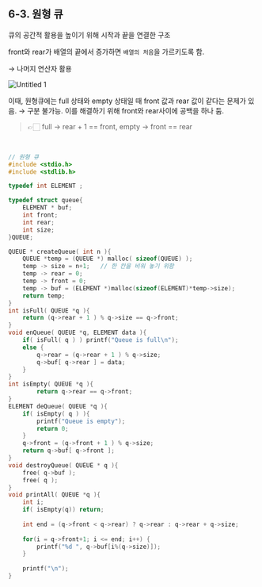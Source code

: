 ## 6-3. 원형 큐



큐의 공간적 활용을 높이기 위해 시작과 끝을 연결한 구조

front와 rear가 배열의 끝에서 증가하면 `배열의 처음`을 가르키도록 함.

→ 나머지 연산자 활용

![Untitled 1](https://user-images.githubusercontent.com/80656733/152335546-12ea9ca9-8413-4ff9-befd-cadb81dc6c24.png)

이때, 원형큐에는 full 상태와 empty 상태일 때 front 값과 rear 값이 같다는 문제가 있음. → 구분 불가능. 이를 해결하기 위해 front와 rear사이에 공백을 하나 둠.


> 👉🏻 full → rear + 1 == front, empty → front == rear

<br>

```c
// 원형 큐
#include <stdio.h>
#include <stdlib.h>

typedef int ELEMENT ;

typedef struct queue{
	ELEMENT * buf;
	int front;
	int rear;
	int size;
}QUEUE;

QUEUE * createQueue( int n ){
	QUEUE *temp = (QUEUE *) malloc( sizeof(QUEUE) );
	temp -> size = n+1;   // 한 칸을 비워 놓기 위함
	temp -> rear = 0;
	temp -> front = 0;
	temp -> buf = (ELEMENT *)malloc(sizeof(ELEMENT)*temp->size);
	return temp;
}
int isFull( QUEUE *q ){
	return (q->rear + 1 ) % q->size == q->front;
}
void enQueue( QUEUE *q, ELEMENT data ){
	if( isFull( q ) ) printf("Queue is full\n");
	else {
		q->rear = (q->rear + 1 ) % q->size;
		q->buf[ q->rear ] = data;
	}
}
int isEmpty( QUEUE *q ){
		return q->rear == q->front;
}
ELEMENT deQueue( QUEUE *q ){
	if( isEmpty( q ) ){
		printf("Queue is empty");
		return 0;
	}
	q->front = (q->front + 1 ) % q->size;
	return q->buf[ q->front ];
}
void destroyQueue( QUEUE * q ){
	free( q->buf );
	free( q );
}
void printAll( QUEUE *q ){
	int i;
	if( isEmpty(q)) return;
	
	int end = (q->front < q->rear) ? q->rear : q->rear + q->size;
	
	for(i = q->front+1; i <= end; i++) {
		printf("%d ", q->buf[i%(q->size)]);
	}
	
	printf("\n");
}
```